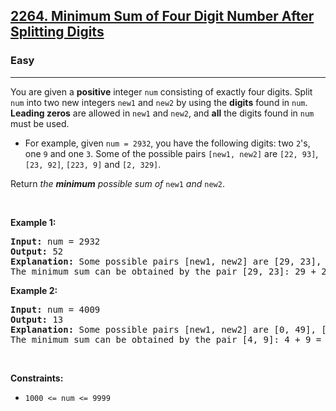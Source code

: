 <h2><a href="https://leetcode.com/problems/minimum-sum-of-four-digit-number-after-splitting-digits/">2264. Minimum Sum of Four Digit Number After Splitting Digits</a></h2><h3>Easy</h3><hr><p>You are given a <strong>positive</strong> integer <code>num</code> consisting of exactly four digits. Split <code>num</code> into two new integers <code>new1</code> and <code>new2</code> by using the <strong>digits</strong> found in <code>num</code>. <strong>Leading zeros</strong> are allowed in <code>new1</code> and <code>new2</code>, and <strong>all</strong> the digits found in <code>num</code> must be used.</p>

<ul>
	<li>For example, given <code>num = 2932</code>, you have the following digits: two <code>2</code>&#39;s, one <code>9</code> and one <code>3</code>. Some of the possible pairs <code>[new1, new2]</code> are <code>[22, 93]</code>, <code>[23, 92]</code>, <code>[223, 9]</code> and <code>[2, 329]</code>.</li>
</ul>

<p>Return <em>the <strong>minimum</strong> possible sum of </em><code>new1</code><em> and </em><code>new2</code>.</p>

<p>&nbsp;</p>
<p><strong class="example">Example 1:</strong></p>

<pre>
<strong>Input:</strong> num = 2932
<strong>Output:</strong> 52
<strong>Explanation:</strong> Some possible pairs [new1, new2] are [29, 23], [223, 9], etc.
The minimum sum can be obtained by the pair [29, 23]: 29 + 23 = 52.
</pre>

<p><strong class="example">Example 2:</strong></p>

<pre>
<strong>Input:</strong> num = 4009
<strong>Output:</strong> 13
<strong>Explanation:</strong> Some possible pairs [new1, new2] are [0, 49], [490, 0], etc. 
The minimum sum can be obtained by the pair [4, 9]: 4 + 9 = 13.
</pre>

<p>&nbsp;</p>
<p><strong>Constraints:</strong></p>

<ul>
	<li><code>1000 &lt;= num &lt;= 9999</code></li>
</ul>
